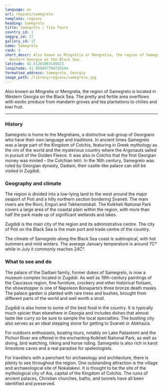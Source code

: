 ```yaml
---
language: en
url: regions/samegrelo
template: regions
heading: Samegrelo
title: Samegrelo | Tika Tours
country_id: 1
imggrp_id: 17
gallery_id: 17
name: Samegrelo
rank: 4
short_descr: Also known as Mingrelia or Mengrelia, the region of Samegrelo is located in
  Western Georgia on the Black Sea.
latitude: 42.51261083145823
longitude: 41.959897794726544
formatted_address: Samegrelo, Georgia
image_path: /library/regions/samegrelo.jpg
---
```

<div class="row content-row"><!-- 1211 (1)-->

</div>

<div class="row content-row"><!-- 1212 (2)-->
<div class="col-xs-12"><!-- 1609 -->

Also known as Mingrelia or Mengrelia, the region of Samegrelo is located in Western
Georgia on the Black Sea. The pretty and fertile area overflows with exotic produce
from mandarin groves and tea plantations to chilies and kiwi fruit.

</div>

</div>

<div class="row content-row"><!-- 1213 (3)-->
<div class="col-xs-12"><!-- 1610 -->

* * *

</div>

</div>

<div class="row content-row"><!-- 1214 (4)-->
<div class="col-xs-12 col-sm-6 col-md-6"><!-- 1611 -->

### History


Samegrelo is home to the Megrelians, a distinctive sub group of Georgians who have
their own language and traditions. In ancient times Samegrelo was a large part of
the Kingdom of Colchis, featuring in Greek mythology as the rim of the world and
the mysterious country where the Argonauts sailed in pursuit of the Golden Fleece.
It was also in Colchis that the first Georgian money was minted – the Colchian tetri.
In the 16th century, Samegrelo was ruled by Georgian dynasty, Dadiani, their castle\-like
palace can still be visited in Zugdidi.

### Geography and climate


The region is divided into a low\-lying land to the west around the major seaport
of Poti and a hilly northern section bordering Svaneti. The main rivers are the
Rioni, Enguri and Tskhenistskali. The Kolkheti National Park covers a large area
of the coastal plain within the region, with more than half the park made up of
significant wetlands and lakes.

Zugdidi is the main city of the region and its administrative centre. The city of
Poti on the Black Sea is the main port and trade centre of the country.

The climate of Samegrelo along the Black Sea coast is subtropical, with hot summers
and mild winters. The average January temperature is around 7C° while in July it
commonly reaches 24C°.

</div>

<div class="col-xs-12 col-sm-6 col-md-6"><!-- 1612 -->

### What to see and do


The palace of the Dadiani family, former dukes of Samegrelo, is now a museum complex
located in Zugdidi. As well as 19th\-century paintings of the Caucasus region, fine
furniture, crockery and other historical flotsam, the showstopper is one of Napoleon
Bonaparte’s three bronze death masks. The palace garden is planted with rare trees
and bushes, brought from different parts of the world and well worth a stroll.

Zugdidi is also home to some of the best food in the country. It is typically much
spicier than elsewhere in Georgia and includes dishes that almost taste like curry
so be sure to sample the local specialties. The bustling city also serves as an
ideal stepping stone for getting to Svaneti or Abkhazia.

For outdoors enthusiasts, boating tours, notably on Lake Paliastomi and the Pichori
River are offered in the enchanting Kolkheti National Park, as well as diving, bird
watching, hiking and horse riding. Samegrelo is also rich in karst limestone caves
and a real paradise for speleologists.

For travellers with a penchant for archaeology and architecture, there is plenty
to see throughout the region. One outstanding attraction is the village and archaeological
site of Nokalakevi. It is thought to be the site of the mythological city of Aia,
capital of the Kingdom of Colchis. The ruins of ancient palaces, Christian churches,
baths, and tunnels have all been identified and preserved.

</div>

</div>
